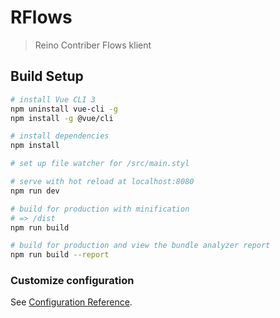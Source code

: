 # RFlows

> Reino Contriber Flows klient

## Build Setup

``` bash
# install Vue CLI 3
npm uninstall vue-cli -g
npm install -g @vue/cli

# install dependencies
npm install

# set up file watcher for /src/main.styl

# serve with hot reload at localhost:8080
npm run dev

# build for production with minification
# => /dist
npm run build

# build for production and view the bundle analyzer report
npm run build --report
```


### Customize configuration
See [Configuration Reference](https://cli.vuejs.org/config/).
